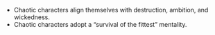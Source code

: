 - Chaotic characters align themselves with destruction, ambition, and wickedness. 
- Chaotic characters adopt a “survival of the fittest” mentality.